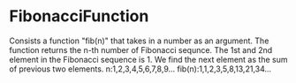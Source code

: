 # FibonacciFunction
Consists a function "fib(n)" that takes in a number as an argument. The function returns the n-th number of Fibonacci sequnce. The 1st and 2nd element in the Fibonacci sequence is 1. We find the next element as the sum of previous two elements. n:1,2,3,4,5,6,7,8,9... fib(n):1,1,2,3,5,8,13,21,34...
